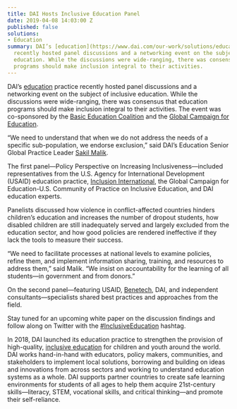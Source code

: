 ```yaml
---
title: DAI Hosts Inclusive Education Panel
date: 2019-04-08 14:03:00 Z
published: false
solutions:
- Education
summary: DAI’s [education](https://www.dai.com/our-work/solutions/education) practice
  recently hosted panel discussions and a networking event on the subject of inclusive
  education. While the discussions were wide-ranging, there was consensus that education
  programs should make inclusion integral to their activities.
---
```


DAI’s [education](https://www.dai.com/our-work/solutions/education) practice recently hosted panel discussions and a networking event on the subject of inclusive education. While the discussions were wide-ranging, there was consensus that education programs should make inclusion integral to their activities. The event was co-sponsored by the [Basic Education Coalition](https://www.basiced.org/) and the [Global Campaign for Education](http://gce-us.org/). 

“We need to understand that when we do not address the needs of a specific sub-population, we endorse exclusion,” said DAI’s Education Senior Global Practice Leader [Sakil Malik](https://www.dai.com/who-we-are/our-team/sakil-malik). 

The first panel—Policy Perspective on Increasing Inclusiveness—included representatives from the U.S. Agency for International Development (USAID) education practice, [Inclusion International](https://inclusion-international.org/), the Global Campaign for Education-U.S. Community of Practice on Inclusive Education, and DAI education experts. 

Panelists discussed how violence in conflict-affected countries hinders children’s education and increases the number of dropout students, how disabled children are still inadequately served and largely excluded from the education sector, and how good policies are rendered ineffective if they lack the tools to measure their success. 

“We need to facilitate processes at national levels to examine policies, refine them, and implement information sharing, training, and resources to address them,” said Malik. “We insist on accountability for the learning of all students—in government and from donors.”

On the second panel—featuring USAID, [Benetech](https://benetech.org/), DAI, and independent consultants—specialists shared best practices and approaches from the field. 

Stay tuned for an upcoming white paper on the discussion findings and follow along on Twitter with the [#InclusiveEducation](https://twitter.com/search?q=%23InclusiveEducation%20&src=typd) hashtag. 

In 2018, DAI launched its education practice to strengthen the provision of high-quality, [inclusive education](https://dai-global-developments.com/articles/building-inclusivity-into-inclusive-education) for children and youth around the world. DAI works hand-in-hand with educators, policy makers, communities, and stakeholders to implement local solutions, borrowing and building on ideas and innovations from across sectors and working to understand education systems as a whole. DAI supports partner countries to create safe learning environments for students of all ages to help them acquire 21st-century skills—literacy, STEM, vocational skills, and critical thinking—and promote their self-reliance.